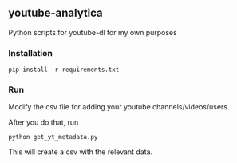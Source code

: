 ## youtube-analytica

Python scripts for youtube-dl for my own purposes

### Installation

```
pip install -r requirements.txt
```

### Run

Modify the csv file for adding your youtube channels/videos/users.

After you do that, run

```
python get_yt_metadata.py
```

This will create a csv with the relevant data.
